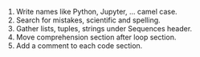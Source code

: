 1. Write names like Python, Jupyter, ... camel case.
2. Search for mistakes, scientific and spelling.
3. Gather lists, tuples, strings under Sequences header.
4. Move comprehension section after loop section.
5. Add a comment to each code section.

